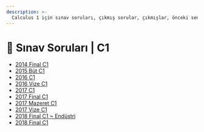 ```yaml
---
description: >-
  Calculus 1 için sınav soruları, çıkmış sorular, çıkmışlar, önceki senelerde çıkan sorular
---
```


# 📃 Sınav Soruları \| C1

<!--YPackage.YGitbookIntegration-tarafından-otomatik-oluşturulmuştur-->

- [2014 Final C1](2014%20Final%20C1.pdf)
- [2015 Büt C1](2015%20B%C3%BCt%20C1.pdf)
- [2016 C1](2016%20C1.pdf)
- [2016 Vize C1](2016%20Vize%20C1.pdf)
- [2017 C1](2017%20C1.pdf)
- [2017 Final C1](2017%20Final%20C1.pdf)
- [2017 Mazeret C1](2017%20Mazeret%20C1.pdf)
- [2017 Vize C1](2017%20Vize%20C1.pdf)
- [2018 Final C1 ~ Endüstri](2018%20Final%20C1%20~%20End%C3%BCstri.pdf)
- [2018 Final C1](2018%20Final%20C1.pdf)

<!--YPackage.YGitbookIntegration-tarafından-otomatik-oluşturulmuştur-->
